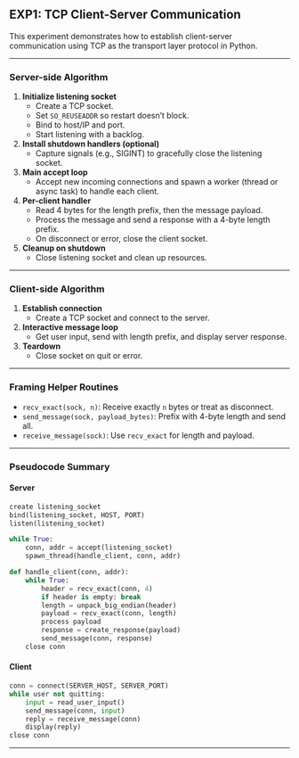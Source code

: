 ## EXP1: TCP Client-Server Communication

This experiment demonstrates how to establish client-server communication using TCP as the transport layer protocol in Python.

---

### Server-side Algorithm

1. **Initialize listening socket**
   - Create a TCP socket.
   - Set `SO_REUSEADDR` so restart doesn’t block.
   - Bind to host/IP and port.
   - Start listening with a backlog.
2. **Install shutdown handlers (optional)**
   - Capture signals (e.g., SIGINT) to gracefully close the listening socket.
3. **Main accept loop**
   - Accept new incoming connections and spawn a worker (thread or async task) to handle each client.
4. **Per-client handler**
   - Read 4 bytes for the length prefix, then the message payload.
   - Process the message and send a response with a 4-byte length prefix.
   - On disconnect or error, close the client socket.
5. **Cleanup on shutdown**
   - Close listening socket and clean up resources.

---

### Client-side Algorithm

1. **Establish connection**
   - Create a TCP socket and connect to the server.
2. **Interactive message loop**
   - Get user input, send with length prefix, and display server response.
3. **Teardown**
   - Close socket on quit or error.

---

### Framing Helper Routines

- `recv_exact(sock, n)`: Receive exactly `n` bytes or treat as disconnect.
- `send_message(sock, payload_bytes)`: Prefix with 4-byte length and send all.
- `receive_message(sock)`: Use `recv_exact` for length and payload.

---

### Pseudocode Summary

#### Server
```python
create listening_socket
bind(listening_socket, HOST, PORT)
listen(listening_socket)

while True:
    conn, addr = accept(listening_socket)
    spawn_thread(handle_client, conn, addr)

def handle_client(conn, addr):
    while True:
        header = recv_exact(conn, 4)
        if header is empty: break
        length = unpack_big_endian(header)
        payload = recv_exact(conn, length)
        process payload
        response = create_response(payload)
        send_message(conn, response)
    close conn
```

#### Client
```python
conn = connect(SERVER_HOST, SERVER_PORT)
while user not quitting:
    input = read_user_input()
    send_message(conn, input)
    reply = receive_message(conn)
    display(reply)
close conn
```

---
